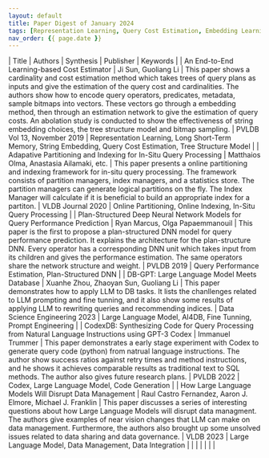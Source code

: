 ```yaml
---
layout: default
title: Paper Digest of January 2024
tags: [Representation Learning, Query Cost Estimation, Embedding Learning, AI4DB]
nav_order: {{ page.date }}
---
```


| Title                                                                                                | Authors                                                     | Synthesis                                                                                                                                                                                                                                                                                                                                                                                                                                                                                                                        | Publisher                     | Keywords                                                                                                       |
| An End-to-End Learning-based Cost Estimator                                                          | Ji Sun, Guoliang Li                                         | This paper shows a cardinality and cost estimation method which takes trees of query plans as inputs and give the estimation of the query cost and cardinalities. The authors show how to encode query operators, predicates, metadata, sample bitmaps into vectors. These vectors go through a embedding method, then through an estimation network to give the estimation of query costs. An abolation study is conducted to show the effectiveness of string embedding choices, the tree structure model and bitmap sampling. | PVLDB Vol 13, November 2019   | Representation Learning, Long Short-Term Memory, String Embedding, Query Cost Estimation, Tree Structure Model |
| Adapative Partitioning and Indexing for In-Situ Query Processing                                     | Matthaios Olma, Anastasia Ailamaki, etc.                    | This paper presents a online partitioning and indexing framework for in-situ query processing. The framework consists of partition managers, index managers, and a statistics store. The partition managers can generate logical partitions on the fly. The Index Manager will calculate if it is beneficial to build an appropriate index for a partiton.                                                                                                                                                                       | VLDB Journal 2020             | Online Partitioning, Online Indexing, In-Situ Query Processing                                                 |
| Plan-Structured Deep Neural Network Models for Query Performance Prediction                          | Ryan Marcus, Olga Papaemmanouil                             | This paper is the first to propose a plan-structured DNN model for query performance prediction. It explains the architecture for the plan-structure DNN. Every operator has a corresponding DNN unit which takes input from its children and gives the performance estimation. The same operators share the network structure and weight.                                                                                                                                                                                       | PVLDB 2019                    | Query Performance Estimation, Plan-Structured DNN                                                              |
| DB-GPT: Large Language Model Meets Database                                                          | Xuanhe Zhou, Zhaoyan Sun, Guoliang Li                       | This paper demonstrates how to apply LLM to DB tasks. It lists the chanllenges related to LLM prompting and fine tunning, and it also show some results of applying LLM to rewriting queries and recommending indices.                                                                                                                                                                                                                                                                                                           | Data Science Engineering 2023 | Large Language Model, AI4DB, Fine Tunning, Prompt Engineering                                                  |
| CodexDB: Synthesizing Code for Query Processing from Natural Language Instructions using GPT-3 Codex | Immanuel Trummer                                            | This paper demonstrates a early stage experiment with Codex to generate query code (python) from natrual language instructions. The author show success ratios against retry times and method instructions, and he shows it achieves comparable results as traditional text to SQL methods. The author also gives future research plans.                                                                                                                                                                                         | PVLDB 2022                    | Codex, Large Language Model, Code Generation                                                                   |
| How Large Language Models Will Disrupt Data Management                                               | Raul Castro Fernandez, Aaron J. Elmore, Michael J. Franklin | This paper discusses a series of interesting questions about how Large Language Models will disrupt data managment. The authors give examples of near vision changes that LLM can make on data management. Furthermore, the authors also brought up some unsolved issues related to data sharing and data governance.                                                                                                                                                                                                            | VLDB 2023                     | Large Language Model, Data Management, Data Integration                                                        |
|                                                                                                      |                                                             |                                                                                                                                                                                                                                                                                                                                                                                                                                                                                                                                  |                               |                                                                                                                |
